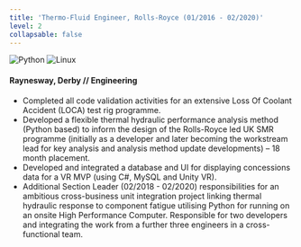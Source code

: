 ```yaml
---
title: 'Thermo-Fluid Engineer, Rolls-Royce (01/2016 - 02/2020)'
level: 2
collapsable: false
---
```

![Python](https://img.shields.io/badge/python%20-%2314354C.svg?&style=for-the-badge&logo=python&logoColor=white)
![Linux](https://img.shields.io/badge/Linux-FCC624?style=for-the-badge&logo=linux&logoColor=black)

#### Raynesway, Derby // Engineering

- Completed all code validation activities for an extensive Loss Of Coolant Accident (LOCA) test rig programme.
- Developed a flexible thermal hydraulic performance analysis method (Python based) to inform the design of the Rolls-Royce led UK SMR programme (initially as a developer and later becoming the workstream lead for key analysis and analysis method update developments) – 18 month placement.
- Developed and integrated a database and UI for displaying concessions data for a VR MVP (using C#, MySQL and Unity VR).
- Additional Section Leader (02/2018 - 02/2020) responsibilities for an ambitious cross-business unit integration project linking thermal hydraulic response to component fatigue utilising Python for running on an onsite High Performance Computer. Responsible for two developers and integrating the work from a further three engineers in a cross-functional team.